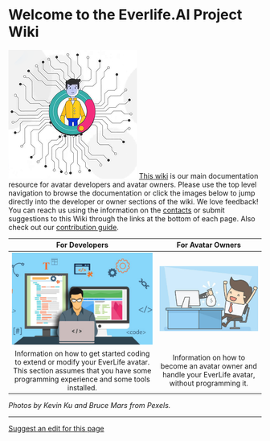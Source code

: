 # Welcome to the Everlife.AI Project Wiki

![](docs/images/avatar_256x256.png)
[This wiki](https://everlifeai.github.io) is our main documentation resource for avatar developers and avatar owners. Please use the top level navigation to browse the documentation or click the images below to jump directly into the developer or owner sections of the wiki. We love feedback! You can reach us using the information on the [contacts](docs/contact.md) or submit suggestions to this Wiki through the links at the bottom of each page. Also check out our [contribution guide](docs/developer-resources/contribution/contribution.md).


| **For Developers**  |  **For Avatar Owners**  |
|:-:|:-:|
| [![](docs/images/developer.png)](docs/developer-resources/dev-index.md)  |  [![](docs/images/avatar.png)](docs/owner-resources/owner-index.md) |
| Information on how to get started coding to extend or modify your EverLife avatar. This section assumes that you have some programming experience and some tools installed. | Information on how to become an avatar owner and handle your EverLife avatar, without programming it. |

_Photos by Kevin Ku and Bruce Mars from Pexels._

- - - -
[Suggest an edit for this page](https://github.com/everlifeai/everlifeai.github.io/edit/master/index.md)

